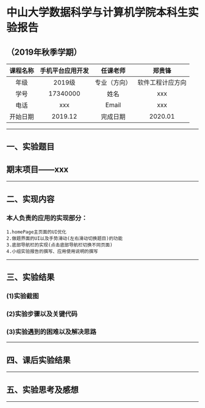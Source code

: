 ﻿# 中山大学数据科学与计算机学院本科生实验报告
## （2019年秋季学期）
| 课程名称 | 手机平台应用开发 | 任课老师 | 郑贵锋 |
| :------------: | :-------------: | :------------: | :-------------: |
| 年级 | 2019级 | 专业（方向） | 软件工程计应方向 |
| 学号 | 17340000 | 姓名 | xxx |
| 电话 | xxx | Email | xxx |
| 开始日期 | 2019.12 | 完成日期 | 2020.01

---

## 一、实验题目
## 期末项目——xxx

---

## 二、实现内容
### 本人负责的应用的实现部分：
    1.homePage主页面的UI优化
    2.做题界面的UI以及手势滑动(左右滑动切换题目)的功能
    3.底部导航栏的实现(点击底部导航栏切换不同页面)
    4.小组实验报告的撰写、应用使用说明的撰写

---

## 三、实验结果
### (1)实验截图

  
### (2)实验步骤以及关键代码
  
### (3)实验遇到的困难以及解决思路
  
---

## 四、课后实验结果
  
---

## 五、实验思考及感想

---

